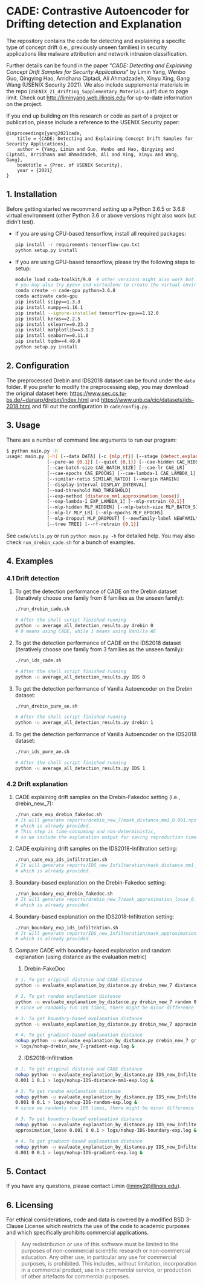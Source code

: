 # CADE: Contrastive Autoencoder for Drifting detection and Explanation

The repository contains the code for detecting and explaining a specific type of concept drift (i.e., previously unseen families) in security applications like malware attribution and network intrusion classification.

Further details can be found in the paper "*CADE: Detecting and Explaining Concept Drift Samples for Security Applications*" by Limin Yang, Wenbo Guo, Qingying Hao, Arridhana Ciptadi, Ali Ahmadzadeh, Xinyu Xing, Gang Wang (USENIX Security 2021). We also include supplemental materials in the repo (`USENIX_21_drifting_Supplementary_Materials.pdf`) due to page limit.   Check out http://liminyang.web.illinois.edu for up-to-date information on the project.

If you end up building on this research or code as part of a project or publication, please include a reference to the USENIX Security paper:
```
@inproceedings{yang2021cade,
    title = {CADE: Detecting and Explaining Concept Drift Samples for Security Applications},
    author = {Yang, Limin and Guo, Wenbo and Hao, Qingying and Ciptadi, Arridhana and Ahmadzadeh, Ali and Xing, Xinyu and Wang, Gang},
    booktitle = {Proc. of USENIX Security},
    year = {2021}
}
```

## 1. Installation

Before getting started we recommend setting up a Python 3.6.5 or 3.6.8 virtual environment (other Python 3.6 or above versions might also work but didn't test).

* If you are using CPU-based tensorflow, install all required packages:

  ```bash
  pip install -r requirements-tensorflow-cpu.txt
  python setup.py install
  ```

* If you are using GPU-based tensorflow, please try the following steps to setup:

  ```bash
  module load cuda-toolkit/9.0  # other versions might also work but didn't test
  # you may also try pyenv and virtualenv to create the virtual environment, here we use Anaconda
  conda create -n cade-gpu python=3.6.8
  conda activate cade-gpu
  pip install scipy==1.3.3
  pip install numpy==1.16.1
  pip install --ignore-installed tensorflow-gpu==1.12.0
  pip install keras==2.2.5
  pip install sklearn==0.23.2
  pip install matplotlib==3.1.2
  pip install seaborn==0.11.0
  pip install tqdm==4.49.0
  python setup.py install
  ```





## 2. Configuration

The preprocessed Drebin and IDS2018 dataset can be found under the `data` folder. If you prefer to modify the preprocessing step, you may download the original dataset here: https://www.sec.cs.tu-bs.de/~danarp/drebin/index.html and https://www.unb.ca/cic/datasets/ids-2018.html and fill out the configuration in `cade/config.py`.





## 3. Usage

There are a number of command line arguments to run our program:

```bash
$ python main.py -h
usage: main.py [-h] [--data DATA] [-c {mlp,rf}] [--stage {detect,explanation}]
               [--pure-ae {0,1}] [--quiet {0,1}] [--cae-hidden CAE_HIDDEN]
               [--cae-batch-size CAE_BATCH_SIZE] [--cae-lr CAE_LR]
               [--cae-epochs CAE_EPOCHS] [--cae-lambda-1 CAE_LAMBDA_1]
               [--similar-ratio SIMILAR_RATIO] [--margin MARGIN]
               [--display-interval DISPLAY_INTERVAL]
               [--mad-threshold MAD_THRESHOLD]
               [--exp-method {distance_mm1,approximation_loose}]
               [--exp-lambda-1 EXP_LAMBDA_1] [--mlp-retrain {0,1}]
               [--mlp-hidden MLP_HIDDEN] [--mlp-batch-size MLP_BATCH_SIZE]
               [--mlp-lr MLP_LR] [--mlp-epochs MLP_EPOCHS]
               [--mlp-dropout MLP_DROPOUT] [--newfamily-label NEWFAMILY_LABEL]
               [--tree TREE] [--rf-retrain {0,1}]
```

See `cade/utils.py` or run `python main.py -h` for detailed help. You may also check `run_drebin_cade.sh` for a bunch of examples.





## 4. Examples

### 4.1 Drift detection

1. To get the detection performance of CADE on the Drebin dataset (iteratively choose one family from 8 families as the unseen family):

   ```bash
   ./run_drebin_cade.sh

   # After the shell script finished running
   python -u average_all_detection_results.py drebin 0
   # 0 means using CADE, while 1 means using Vanilla AE
   ```

2. To get the detection performance of CADE on the IDS2018 dataset (iteratively choose one family from 3 families as the unseen family):

   ```bash
   ./run_ids_cade.sh

   # After the shell script finished running
   python -u average_all_detection_results.py IDS 0
   ```

3. To get the detection performance of Vanilla Autoencoder on the Drebin dataset:

   ```bash
   ./run_drebin_pure_ae.sh

   # After the shell script finished running
   python -u average_all_detection_results.py drebin 1
   ```

4. To get the detection performance of Vanilla Autoencoder on the IDS2018 dataset:

   ```bash
   ./run_ids_pure_ae.sh

   # After the shell script finished running
   python -u average_all_detection_results.py IDS 1
   ```



### 4.2 Drift explanation

1. CADE explaining drift samples on the Drebin-Fakedoc setting (i.e., drebin_new_7):

   ```bash
   ./run_cade_exp_drebin_fakedoc.sh
   # It will generate reports/drebin_new_7/mask_distance_mm1_0.001.npz,
   # which is already provided.
   # This step is time-consuming and non-deterministic,
   # so we include the explanation output for saving reproduction time and easier comparison.
   ```

2. CADE explaining drift samples on the IDS2018-Infiltration setting:

   ```bash
   ./run_cade_exp_ids_infiltration.sh
   # It will generate reports/IDS_new_Infilteration/mask_distance_mm1_0.001.npz,
   # which is already provided.
   ```

3. Boundary-based explanation on the Drebin-Fakedoc setting:

   ```bash
   ./run_boundary_exp_drebin_fakedoc.sh
   # It will generate reports/drebin_new_7/mask_approximation_loose_0.001.npz,
   # which is already provided.
   ```

4. Boundary-based explanation on the IDS2018-Infiltration setting:

   ```bash
   ./run_boundary_exp_ids_infiltration.sh
   # It will generate reports/IDS_new_Infilteration/mask_approximation_loose_0.001.npz,
   # which is already provided.
   ```

5. Compare CADE with boundary-based explanation and random explanation (using distance as the evaluation metric)

   1. Drebin-FakeDoc

   ```bash
   # 1. To get original distance and CADE distance
   python -u evaluate_explanation_by_distance.py drebin_new_7 distance_mm1 0.001 1 0.1

   # 2. To get random explanation distance
   python -u evaluate_explanation_by_distance.py drebin_new_7 random 0.001 0 0.1
   # since we randomly run 100 times, there might be minor difference on the output.

   # 3. To get boundary-based explanation distance
   python -u evaluate_explanation_by_distance.py drebin_new_7 approximation_loose 0.001 0 0.1

   # 4. To get gradient-based explanation distance
   nohup python -u evaluate_explanation_by_distance.py drebin_new_7 gradient 0.001 0 0.1 \
   > logs/nohup-drebin_new_7-gradient-exp.log &
   ```

   2. IDS2018-Infiltration

   ```bash
   # 1. To get original distance and CADE distance
   nohup python -u evaluate_explanation_by_distance.py IDS_new_Infilteration distance_mm1 \
   0.001 1 0.1 > logs/nohup-IDS-distance-mm1-exp.log &

   # 2. To get random explanation distance
   nohup python -u evaluate_explanation_by_distance.py IDS_new_Infilteration random \
   0.001 0 0.1 > logs/nohup-IDS-random-exp.log &
   # since we randomly run 100 times, there might be minor difference on the output.

   # 3. To get boundary-based explanation distance
   nohup python -u evaluate_explanation_by_distance.py IDS_new_Infilteration \
   approximation_loose 0.001 0 0.1 > logs/nohup-IDS-boundary-exp.log &

   # 4. To get gradient-based explanation distance
   nohup python -u evaluate_explanation_by_distance.py IDS_new_Infilteration gradient \
   0.001 0 0.1 > logs/nohup-IDS-gradient-exp.log &
   ```





## 5. Contact

If you have any questions, please contact Limin (liminy2@illinois.edu).





## 6. Licensing

For ethical considerations, code and data is covered by a modified BSD 3-Clause License which restricts the use of the code to academic purposes and which specifically prohibits commercial applications.

> Any redistribution or use of this software must be limited to the purposes of non-commercial scientific research or non-commercial education. Any other use, in particular any use for commercial purposes, is prohibited. This includes, without limitation, incorporation in a commercial product, use in a commercial service, or production of other artefacts for commercial purposes.

